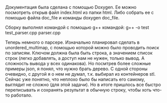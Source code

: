 Документация была сделана с помощью Doxygen. Ее можно посмотреть открыв файл index.html из папки html. Либо собрать ее с помощью файла doc_file и команды doxygen doc_file.

Сборку выполнял командой с помощью g++ командой: g++ -o test test_parser.cpp parser.cpp

Теперь немного о парсере. 
Изначально планировал сделать в unordered_multimap, с помощью которой можно было проводить поиск по записям. Ключом должна была быть строка, а значением список строк (легко добавлять, а доступ нам не нужен, только вывод. А сложность вывода у всех одинакова). Но посмтрев более сложные примеры json, я понял, что нужно брать дерево. С одной стороны очевидно, с другой я о нем не думал, т.к. выбирал из контейнеров stl. Сейчас уже понятно, что неплохо было бы написать его самому, выглядит не сложно (для этой задачи). Но в итоге пришлось все быстро переписывать и сохранять результат в обычную строку, чтобы хоть что-то работало.

